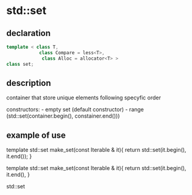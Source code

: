 # std::set

## declaration

```cpp
template < class T, 
            class Compare = less<T>, 
             class Alloc = allocator<T> >
class set;
``` 
## description

container that store unique elements following specyfic order

constructors:
    - empty set (default constructor)
    - range (std::set<T>(container.begin(), constainer.end()))

## example of use

template
<class Iterable>
std::set<T> make_set(const Iterable & it){
    return std::set<T>(it.begin(), it.end());
}

template
<class Iterable>
std::set<T> make_set(const Iterable & it){
    return std::set<T>(it.begin(), it.end(), 
}

std::set<T> 
